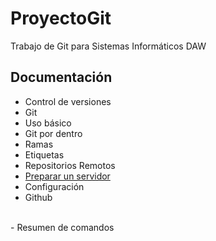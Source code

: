 # ProyectoGit
Trabajo de Git para Sistemas Informáticos DAW

<h2> Documentación</h2>

- Control de versiones
- Git
- Uso básico
- Git por dentro
- Ramas
- Etiquetas
- Repositorios Remotos
- <a href="Documentacion/Servidor.md"> Preparar un servidor</a>
- Configuración
- Github
<br>
- Resumen de comandos
